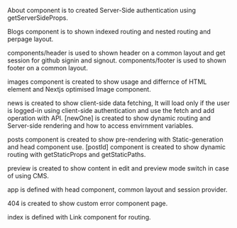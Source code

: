 About component is to created Server-Side authentication using getServerSideProps.

Blogs component is to shown indexed routing and nested routing and perpage layout.

components/header is used to shown header on a common layout and get session for github signin and signout.
components/footer is used to shown footer on a common layout.

images component is created to show usage and differnce of HTML <img> element and Nextjs optimised Image component.

news is created to show client-side data fetching, It will load only if the user is logged-in using client-side authentication and use the fetch and add operation with API.
[newOne] is created to show dynamic routing and Server-side rendering and how to access envirnment variables.

posts component is created to show pre-rendering with Static-generation and head component use.
[postId] component is created to show dynamic routing with getStaticProps and getStaticPaths.

preview is created to show content in edit and preview mode switch in case of using CMS.

app is defined with head component, common layout and session provider.

404 is created to show custom error component page.

index is defined with Link component for routing.
